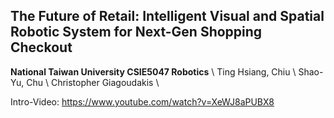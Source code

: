 ## The Future of Retail: Intelligent Visual and Spatial Robotic System for Next-Gen Shopping Checkout

**National Taiwan University CSIE5047 Robotics** \\
Ting Hsiang, Chiu \\
Shao-Yu, Chu \\
Christopher Giagoudakis \\

Intro-Video: https://www.youtube.com/watch?v=XeWJ8aPUBX8

